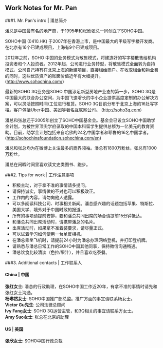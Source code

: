 ## Work Notes for Mr. Pan

###1. Mr. Pan's intro | 潘总简介  

潘总是中国最有名的地产商，于1995年和张欣张总一同创立了SOHO中国。

SOHO中国 (0410.HK) 于2007年在香港上市，是中国最大的甲级写字楼开发商。在北京有16个已建成项目，上海有9个已建成项目。

2012年之前，SOHO 中国的业务模式为散售模式，将建造好的写字楼散售给机构投资者和个人投资者。2012年起，公司进行业务转型，将散售模式全面转为自持模式，公司自己持有在北京上海的新建项目，直接租给商户。在收取租金和物业费的同时，这些优质资产的账面价值近年有大幅提升。(http://www.sohochina.com/)

最新的SOHO 3Q业务是SOHO 中国涉足新型房地产业态的第一步，SOHO 3Q是中国最大的联合办公空间，为中国飞速增长的中小企业提供高度定制的办公解决方案，可以灵活按照时间/工位进行租赁。SOHO 3Q目前分布于北京上海的16处写字楼。客户包括Uber中国、美团等著名互联网公司。 (http://soho3q.com)

潘总和张总还于2005年创立了SOHO中国基金会。基金会已设立SOHO中国助学金计划，为被世界顶尖学府录取的中国本科留学生提供总额为一亿美元的教育资助。目前，助学金计划包括来自哈佛的24名中国学者和耶鲁的16名中国学者。(http://sohochinafoundation.sohochina.com/en)

潘总和张总均为在微博上关注最多的商界领袖。潘总有1800万粉丝，张总有1000万粉丝。

潘总在闲暇时间里喜欢读文史类图书、跑步。

###2. Tips for work   | 工作注意事项

- 积极主动，对于拿不准的事情请多提问。
- 请保持诚实，事情做的不对也可以积极改正。
- 工作内的内容，请勿向他人透露。
- 可以多阅读科技公司、时事相关新闻。潘总感兴趣的话题包括苹果、特斯拉、美国大学、境外对于中国时政的报道。
- 所有的事项请提前安排，要和潘总共同出席的场合请提前15分钟抵达。
- 和潘总共同出席活动时，请携带潘总的名片。
- 出席活动时，如果拿不准着装要求，请尽量正式。
- 可以试着学习如何使用一台单反相机。
- 在潘总乘坐飞机时，请提前24小时为潘总办理网络登机，并打印登机牌。
- 请熟悉与潘总日常工作的SOHO中国其他同事，保持微信沟通畅通。
- 潘总饮食比较清淡（色拉/果汁），并且喜欢吃泰餐。



###3. Additional contacts | 工作联系人
#### China | 中国
**张红女士**: 潘总的行政助理，在SOHO中国工作近20年，有拿不准的事情时请先和张红女士沟通。  
**杨琳然女士**: SOHO中国推广部总监。推广方面的事宜请联系杨女士。  
**Victor Gu先生**: 公司法律总顾问  
**Ivy Fang女士**: SOHO 3Q运营主管，和3Q相关的事宜请联系方女士。     
**Amy Suo女士**: 张总在北京的助理

#### US | 美国
**张欣女士**: SOHO中国行政总裁